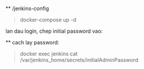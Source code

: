** /jenkins-config

> docker-compose up -d

lan dau login, chep initial password vao:

** cach lay password:
> docker exec jenkins cat /var/jenkins_home/secrets/initialAdminPassword